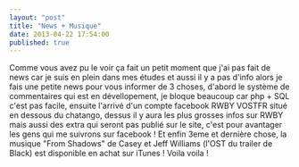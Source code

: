 ```yaml
---
layout: "post"
title: "News + Musique"
date: 2013-04-22 17:54:00
published: true
---
```

Comme vous avez pu le voir ça fait un petit moment que j'ai pas fait de news car je suis en plein dans mes études et aussi il y a pas d'info alors je fais une petite news pour vous informer de 3 choses, d'abord le système de commentaires qui est en dévellopement, je bloque beaucoup car php + SQL c'est pas facile, ensuite l'arrivé d'un compte facebook RWBY VOSTFR situé en dessous du chatango, dessus il y aura les plus grosses infos sur RWBY mais aussi des extra qui seront pas publié sur le site, c'est pour avantager les gens qui me suivrons sur facebook ! Et enfin 3eme et dernière chose, la musique "From Shadows" de Casey et Jeff Williams (l'OST du trailer de Black) est disponible en achat sur iTunes ! Voila voila !  
